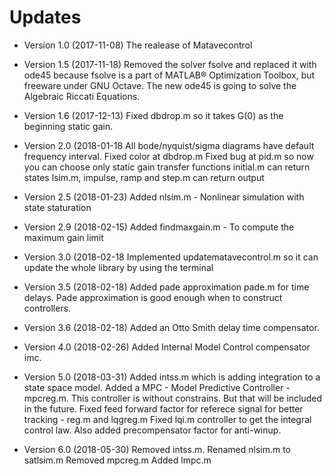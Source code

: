 # Updates

* Version 1.0 (2017-11-08)
 The realease of Matavecontrol
 
* Version 1.5 (2017-11-18)
Removed the solver fsolve and replaced it with ode45 because fsolve is a part of MATLAB® Optimization Toolbox, but freeware under GNU Octave. The new ode45 is going to solve the Algebraic Riccati Equations.

* Version 1.6 (2017-12-13)
Fixed dbdrop.m so it takes G(0) as the beginning static gain.

* Version 2.0 (2018-01-18
All bode/nyquist/sigma diagrams have default frequency interval.
Fixed color at dbdrop.m
Fixed bug at pid.m so now you can choose only static gain transfer functions
initial.m can return states
lsim.m, impulse, ramp and step.m can return output

* Version 2.5 (2018-01-23)
Added nlsim.m - Nonlinear simulation with state staturation

* Version 2.9 (2018-02-15)
Added findmaxgain.m - To compute the maximum gain limit

* Version 3.0 (2018-02-18
Implemented updatematavecontrol.m so it can update the whole library by using the terminal

* Version 3.5 (2018-02-18)
Added pade approximation pade.m for time delays. Pade approximation is good enough when to construct controllers.

* Version 3.6 (2018-02-18)
Added an Otto Smith delay time compensator.

* Version 4.0 (2018-02-26)
Added Internal Model Control compensator imc.

* Version 5.0 (2018-03-31)
Added intss.m which is adding integration to a state space model.
Added a MPC - Model Predictive Controller - mpcreg.m. This controller is without constrains. But that will be included in the future.
Fixed feed forward factor for referece signal for better tracking - reg.m and lqgreg.m
Fixed lqi.m controller to get the integral control law. Also added precompensator factor for anti-winup.

* Version 6.0 (2018-05-30)
Removed intss.m.
Renamed nlsim.m to satlsim.m 
Removed mpcreg.m
Added lmpc.m


